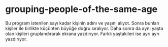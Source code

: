 # grouping-people-of-the-same-age

Bu program istenilen sayı kadar kişinin adını ve yaşını alıyot. Sonra bunları kişiler ile birlikte küçünten büyüğe doğru sıralıyor. Daha sonra da aynı yaşta olan kişileri gruplandırarak ekrana yazdırıyor. Farklı yaştakileri ise ayrı ayrı yazdırıyor.
